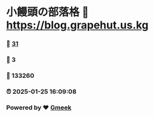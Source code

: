 # 小饅頭の部落格 :link: https://blog.grapehut.us.kg 
### :page_facing_up: [31](https://blog.grapehut.us.kg/tag.html) 
### :speech_balloon: 3 
### :hibiscus: 133260 
### :alarm_clock: 2025-01-25 16:09:08 
### Powered by :heart: [Gmeek](https://github.com/Meekdai/Gmeek)

